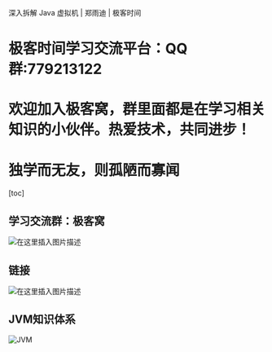 
深入拆解 Java 虚拟机 | 郑雨迪 | 极客时间

# 极客时间学习交流平台：QQ群:779213122
# 欢迎加入极客窝，群里面都是在学习相关知识的小伙伴。热爱技术，共同进步！

# 独学而无友，则孤陋而寡闻

[toc]

## 学习交流群：极客窝
![在这里插入图片描述](https://img-blog.csdn.net/201809302017270?watermark/2/text/aHR0cHM6Ly9ibG9nLmNzZG4ubmV0L2YyMDE4MDkzMDAx/font/5a6L5L2T/fontsize/400/fill/I0JBQkFCMA==/dissolve/70)

## 链接

![在这里插入图片描述](https://img-blog.csdn.net/20180930201716994?watermark/2/text/aHR0cHM6Ly9ibG9nLmNzZG4ubmV0L2YyMDE4MDkzMDAx/font/5a6L5L2T/fontsize/400/fill/I0JBQkFCMA==/dissolve/70)

## JVM知识体系

![JVM](https://static001.geekbang.org/resource/image/41/77/414248014bf825dd610c3095eed75377.jpg)
